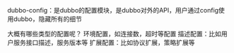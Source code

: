 dubbo-config：是dubbo的配置模块，是dubbo对外的API，用户通过config使用dubbo，隐藏所有的细节

大概有哪些类型的配置呢？
    环境配置，如连接数，超时等配置
    描述配置：比如用户服务接口描述，服务版本等
    扩展配置：比如协议扩展，策略扩展等     

